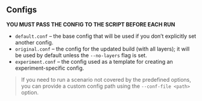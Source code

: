 ## Configs
**YOU MUST PASS THE CONFIG TO THE SCRIPT BEFORE EACH RUN**
- `default.conf` – the base config that will be used if you don’t explicitly set another config.
- `original.conf` – the config for the updated build (with all layers); it will be used by default unless the `--no-layers` flag is set.
- `experiment.conf` – the config used as a template for creating an experiment-specific config.

> If you need to run a scenario not covered by the predefined options, you can provide a custom config path using the `--conf-file <path>` option.

